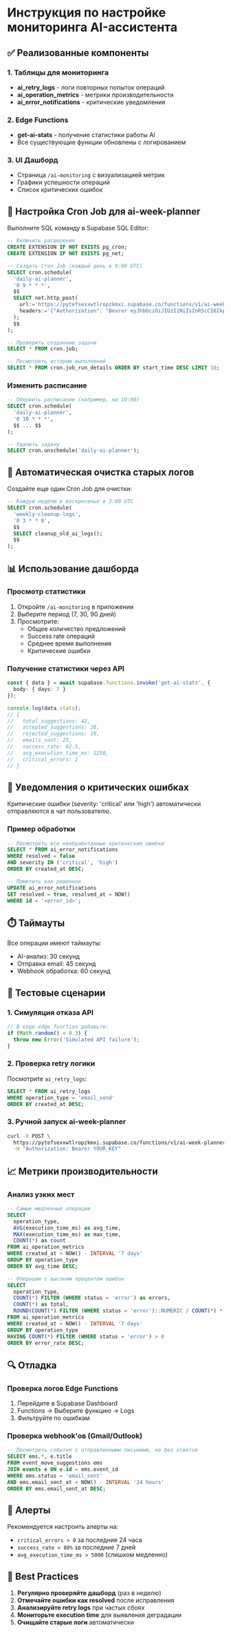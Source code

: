 # Инструкция по настройке мониторинга AI-ассистента

## ✅ Реализованные компоненты

### 1. Таблицы для мониторинга

- **ai_retry_logs** - логи повторных попыток операций
- **ai_operation_metrics** - метрики производительности
- **ai_error_notifications** - критические уведомления

### 2. Edge Functions

- **get-ai-stats** - получение статистики работы AI
- Все существующие функции обновлены с логированием

### 3. UI Дашборд

- Страница `/ai-monitoring` с визуализацией метрик
- Графики успешности операций
- Список критических ошибок

## 🔧 Настройка Cron Job для ai-week-planner

Выполните SQL команду в Supabase SQL Editor:

```sql
-- Включить расширения
CREATE EXTENSION IF NOT EXISTS pg_cron;
CREATE EXTENSION IF NOT EXISTS pg_net;

-- Создать Cron Job (каждый день в 9:00 UTC)
SELECT cron.schedule(
  'daily-ai-planner',
  '0 9 * * *',
  $$
  SELECT net.http_post(
    url:='https://pytefsexxwtlropzkmxi.supabase.co/functions/v1/ai-week-planner',
    headers:='{"Authorization": "Bearer eyJhbGciOiJIUzI1NiIsInR5cCI6IkpXVCJ9.eyJpc3MiOiJzdXBhYmFzZSIsInJlZiI6InB5dGVmc2V4eHd0bHJvcHprbXhpIiwicm9sZSI6ImFub24iLCJpYXQiOjE3NTg1MjIxOTEsImV4cCI6MjA3NDA5ODE5MX0.fPbLIqM08fdMuAO2vQO5mj-Zt3yBpTmmUXrwAV5fWg0"}'::jsonb
  );
  $$
);

-- Проверить созданные задачи
SELECT * FROM cron.job;

-- Посмотреть историю выполнений
SELECT * FROM cron.job_run_details ORDER BY start_time DESC LIMIT 10;
```

### Изменить расписание

```sql
-- Обновить расписание (например, на 10:00)
SELECT cron.schedule(
  'daily-ai-planner',
  '0 10 * * *',
  $$ ... $$
);

-- Удалить задачу
SELECT cron.unschedule('daily-ai-planner');
```

## 🔄 Автоматическая очистка старых логов

Создайте еще один Cron Job для очистки:

```sql
-- Каждую неделю в воскресенье в 3:00 UTC
SELECT cron.schedule(
  'weekly-cleanup-logs',
  '0 3 * * 0',
  $$
  SELECT cleanup_old_ai_logs();
  $$
);
```

## 📊 Использование дашборда

### Просмотр статистики

1. Откройте `/ai-monitoring` в приложении
2. Выберите период (7, 30, 90 дней)
3. Просмотрите:
   - Общее количество предложений
   - Success rate операций
   - Среднее время выполнения
   - Критические ошибки

### Получение статистики через API

```typescript
const { data } = await supabase.functions.invoke('get-ai-stats', {
  body: { days: 7 }
});

console.log(data.stats);
// {
//   total_suggestions: 42,
//   accepted_suggestions: 28,
//   rejected_suggestions: 10,
//   emails_sent: 25,
//   success_rate: 92.5,
//   avg_execution_time_ms: 1250,
//   critical_errors: 2
// }
```

## 🔔 Уведомления о критических ошибках

Критические ошибки (severity: 'critical' или 'high') автоматически отправляются в чат пользователю.

### Пример обработки

```sql
-- Посмотреть все необработанные критические ошибки
SELECT * FROM ai_error_notifications 
WHERE resolved = false 
AND severity IN ('critical', 'high')
ORDER BY created_at DESC;

-- Пометить как решенное
UPDATE ai_error_notifications 
SET resolved = true, resolved_at = NOW() 
WHERE id = '<error_id>';
```

## ⏱️ Таймауты

Все операции имеют таймауты:
- AI-анализ: 30 секунд
- Отправка email: 45 секунд
- Webhook обработка: 60 секунд

## 🧪 Тестовые сценарии

### 1. Симуляция отказа API

```typescript
// В коде edge function добавьте:
if (Math.random() < 0.3) {
  throw new Error('Simulated API failure');
}
```

### 2. Проверка retry логики

Посмотрите `ai_retry_logs`:
```sql
SELECT * FROM ai_retry_logs 
WHERE operation_type = 'email_send'
ORDER BY created_at DESC;
```

### 3. Ручной запуск ai-week-planner

```bash
curl -X POST \
  https://pytefsexxwtlropzkmxi.supabase.co/functions/v1/ai-week-planner \
  -H "Authorization: Bearer YOUR_KEY"
```

## 📈 Метрики производительности

### Анализ узких мест

```sql
-- Самые медленные операции
SELECT 
  operation_type,
  AVG(execution_time_ms) as avg_time,
  MAX(execution_time_ms) as max_time,
  COUNT(*) as count
FROM ai_operation_metrics
WHERE created_at > NOW() - INTERVAL '7 days'
GROUP BY operation_type
ORDER BY avg_time DESC;

-- Операции с высоким процентом ошибок
SELECT 
  operation_type,
  COUNT(*) FILTER (WHERE status = 'error') as errors,
  COUNT(*) as total,
  ROUND(COUNT(*) FILTER (WHERE status = 'error')::NUMERIC / COUNT(*) * 100, 2) as error_rate
FROM ai_operation_metrics
WHERE created_at > NOW() - INTERVAL '7 days'
GROUP BY operation_type
HAVING COUNT(*) FILTER (WHERE status = 'error') > 0
ORDER BY error_rate DESC;
```

## 🔍 Отладка

### Проверка логов Edge Functions

1. Перейдите в Supabase Dashboard
2. Functions → Выберите функцию → Logs
3. Фильтруйте по ошибкам

### Проверка webhook'ов (Gmail/Outlook)

```sql
-- Посмотреть события с отправленными письмами, но без ответов
SELECT ems.*, e.title 
FROM event_move_suggestions ems
JOIN events e ON e.id = ems.event_id
WHERE ems.status = 'email_sent'
AND ems.email_sent_at < NOW() - INTERVAL '24 hours'
ORDER BY ems.email_sent_at DESC;
```

## 🚨 Алерты

Рекомендуется настроить алерты на:
- `critical_errors > 0` за последние 24 часа
- `success_rate < 80%` за последние 7 дней
- `avg_execution_time_ms > 5000` (слишком медленно)

## 📝 Best Practices

1. **Регулярно проверяйте дашборд** (раз в неделю)
2. **Отмечайте ошибки как resolved** после исправления
3. **Анализируйте retry logs** при частых сбоях
4. **Мониторьте execution time** для выявления деградации
5. **Очищайте старые логи** автоматически
